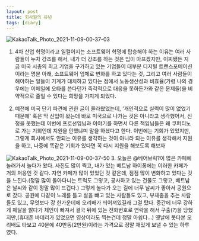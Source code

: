 ```yaml
---
layout: post
title: 회사원의 유년
tags: [diary]
---
```


![KakaoTalk_Photo_2021-11-09-00-37-03](https://user-images.githubusercontent.com/50545088/140772240-33635888-8d2a-4505-b97b-09faca14adf7.jpeg)

1. 4차 산업 혁명이라고 일컬어지는 소프트웨어 혁명에 탑승해야 하는 이유는 여러 사람들이 누차 강조를 해서, 내가 더 강조를 하는 것은 입이 아프겠지만, 이찌됐든 지금 미국 시총의 최고 기업을 구가하고 있는 기업들이 대부분 디지털 트랜스포메이션이라는 명분 아래, 소프트웨어 업체로 변화를 하고 있다는 것, 그리고 여러 사람들이 해야하는 일들이 기계가 대치하고 있다는 점에서 노동생산성과 비효율(가령 나의 경우에는 이메일에 오타를 쓴다던가 즉각적으로 대응을 못하든가와 같은 문제들)을 비약적으로 줄일 수 있다는 희망을 가지게 되었다.

2. 예전에 미국 단기 파견에 관한 글이 올라왔었는데, '개인적으로 실력이 많이 없었기 때문에' 혹은 막 신입이 왔는데 바로 미국으로 나가는 것은 아니라고 생각했어서, 신청을 못했는데 이번에 프로선임님과 이야기를 하면서 다른 책임님들은 왜 쿠퍼티노로 가는 기회인데 지원을 안했냐며 말을 하셨다고 한다. 이번에는 기회가 있었지만, 그렇게 회사에서도 안되는 이유를 생각하는 것이 아니라 되는 이유를 생각해서 지원을 하고, 나중에 똑같은 기회가 있다면 꼭 다시 지원을 해보도록 해보자 

![KakaoTalk_Photo_2021-11-09-00-37-50](https://user-images.githubusercontent.com/50545088/140772135-00b4f2d1-30e6-4641-9834-04e96019b302.jpeg)
3. 오늘은 @베어브릭?이 많은 카페에 놀러가서 놀다가 왔다. 사진도 많이 찍고, 내가 있는 베트남 하이퐁에는 이러한 카페가 거의 처응인 것 같다. 자연 카페가 많이 있었던 것 같은데, 점점 많이 변화하고 있다는 것을 느낀다.(정말 많이 돌아다니는 트럭도 그렇고, 공사하고 있는 건물도 그렇고, 베트남은 날씨와 같이 정말 많이 뜨겁다.) 그렇게 놀다가 오는 길에 너무 날씨가 좋아서 공원으로 갔다. 공원에 다같이 노래를 틀고 살을 뺴고 있는 사람들도 있고, 부채춤을 추는 사람들도 있고, 무엇보다 강 한가운데에 오리배가 띄어져있길래 그걸 탔다. 중간에 너무 강하게 페달을 밝다가 체인이 빠져서 결국 뒤에 있는 전화번호로 연락을 해서 구출(?)을 당했지만,(휴대폰 바데리가 있었으면 영상이라도 찍는건데 정말 아쉽다...) 옛날에 못타본 오리배도 타보고 40분에 40만동(2만원)이라는 가격으로 정말 재밌게 보낼 수 있는 하루였다.